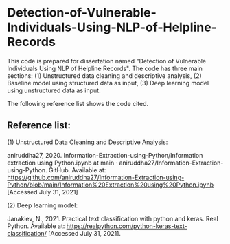 # Detection-of-Vulnerable-Individuals-Using-NLP-of-Helpline-Records

This code is prepared for dissertation named "Detection of Vulnerable Individuals Using NLP of Helpline Records". The code has three main sections: (1) Unstructured data cleaning and descriptive analysis, (2) Baseline model using structured data as input, (3) Deep learning model using unstructured data as input.

The following reference list shows the code cited. 

## Reference list:
(1) Unstructured Data Cleaning and Descriptive Analysis:

aniruddha27, 2020. Information-Extraction-using-Python/Information extraction using Python.ipynb at main · aniruddha27/Information-Extraction-using-Python. GitHub. Available at: https://github.com/aniruddha27/Information-Extraction-using-Python/blob/main/Information%20Extraction%20using%20Python.ipynb [Accessed July 31, 2021]

(2) Deep learning model:

Janakiev, N., 2021. Practical text classification with python and keras. Real Python. Available at: https://realpython.com/python-keras-text-classification/ [Accessed July 31, 2021]. 

